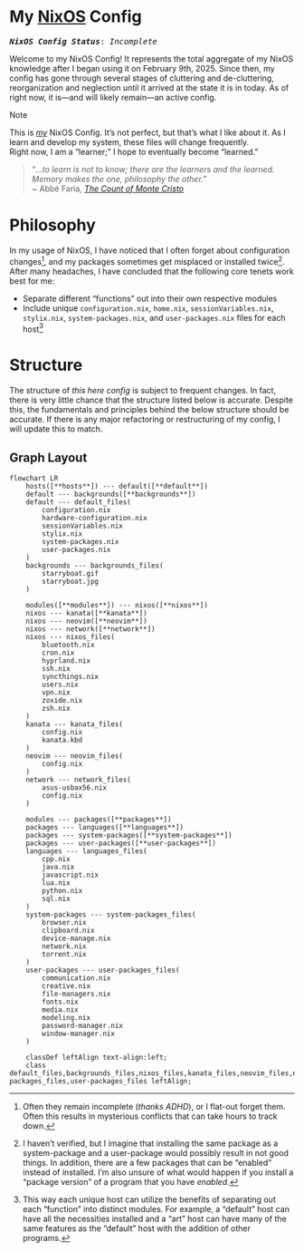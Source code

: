 # My [NixOS](https://nixos.org/download/) Config
<kbd>***NixOS Config Status***: *Incomplete*</kbd>

Welcome to my NixOS Config! It represents the total aggregate of my NixOS knowledge after I began using it on February 9th, 2025. Since then, my config has gone through several stages of cluttering and de-cluttering, reorganization and neglection until it arrived at the state it is in today. As of right now, it is—and will likely remain—an active config.

> [!note]
> This is <ins>*my*</ins> NixOS Config. It’s not perfect, but that’s what I like about it. As I learn and develop my system, these files will change frequently.<br>Right now, I am a “learner;” I hope to eventually become “learned.”
> >“*…to learn is not to know; there are the learners and the learned. Memory makes the one, philosophy the other.*”<br>~ Abbé Faria, *[The Count of Monte Cristo](https://www.aliceandbooks.com/book/the-count-of-monte-cristo/alexandre-dumas-pere/254)*

# Philosophy
In my usage of NixOS, I have noticed that I often forget about configuration changes[^1], and my packages sometimes get misplaced or installed twice[^2]. After many headaches, I have concluded that the following core tenets work best for me:
- Separate different “functions” out into their own respective modules
- Include unique `configuration.nix`, `home.nix`, `sessionVariables.nix`, `stylix.nix`, `system-packages.nix`, and `user-packages.nix` files for each host[^3]

# Structure
The structure of *this here config* is subject to frequent changes. In fact, there is very little chance that the structure listed below is accurate. Despite this, the fundamentals and principles behind the below structure should be accurate. If there is any major refactoring or restructuring of my config, I will update this to match.
## Graph Layout
```mermaid
flowchart LR
	hosts([**hosts**]) --- default([**default**])
	default --- backgrounds([**backgrounds**])
	default --- default_files(
		configuration.nix
		hardware-configuration.nix
		sessionVariables.nix
		stylix.nix
		system-packages.nix
		user-packages.nix
	)
	backgrounds --- backgrounds_files(
		starryboat.gif
		starryboat.jpg
	)
	
	modules([**modules**]) --- nixos([**nixos**])
	nixos --- kanata([**kanata**])	
	nixos --- neovim([**neovim**])
	nixos --- network([**network**])
	nixos --- nixos_files(
		bluetooth.nix
		cron.nix
		hyprland.nix
		ssh.nix
		syncthings.nix
		users.nix
		vpn.nix
		zoxide.nix
		zsh.nix
	)
	kanata --- kanata_files(
		config.nix
		kanata.kbd
	)
	neovim --- neovim_files(
		config.nix
	)
	network --- network_files(
		asus-usbax56.nix
		config.nix
	)
	
	modules --- packages([**packages**])
	packages --- languages([**languages**])
	packages --- system-packages([**system-packages**])
	packages --- user-packages([**user-packages**])
	languages --- languages_files(
		cpp.nix
		java.nix
		javascript.nix
		lua.nix
		python.nix
		sql.nix
	)
	system-packages --- system-packages_files(
		browser.nix
		clipboard.nix
		device-manage.nix
		network.nix
		torrent.nix
	)
	user-packages --- user-packages_files(
		communication.nix
		creative.nix
		file-managers.nix
		fonts.nix
		media.nix
		modeling.nix
		password-manager.nix
		window-manager.nix
	)
		
	classDef leftAlign text-align:left;
	class default_files,backgrounds_files,nixos_files,kanata_files,neovim_files,network_files,languages_files,system-packages_files,user-packages_files leftAlign;
```

[^1]: Often they remain incomplete (*thanks ADHD*), or I flat-out forget them. Often this results in mysterious conflicts that can take hours to track down.

[^2]: I haven’t verified, but I imagine that installing the same package as a system-package and a user-package would possibly result in not good things. In addition, there are a few packages that can be “enabled” instead of installed. I’m also unsure of what would happen if you install a “package version” of a program that you have *enabled.*

[^3]: This way each unique host can utilize the benefits of separating out each “function” into distinct modules. For example, a “default” host can have all the necessities installed and a “art” host can have many of the same features as the “default” host with the addition of other programs.

